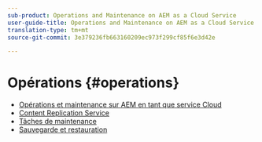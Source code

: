 ```yaml
---
sub-product: Operations and Maintenance on AEM as a Cloud Service
user-guide-title: Operations and Maintenance on AEM as a Cloud Service
translation-type: tm+mt
source-git-commit: 3e379236fb663160209ec973f299cf85f6e3d42e

---
```



# Opérations {#operations}

+ [Opérations et maintenance sur AEM en tant que service Cloud](/help/operations/home.md)
+ [Content Replication Service](replication.md)
+ [Tâches de maintenance](maintenance.md)
+ [Sauvegarde et restauration](backup.md)

